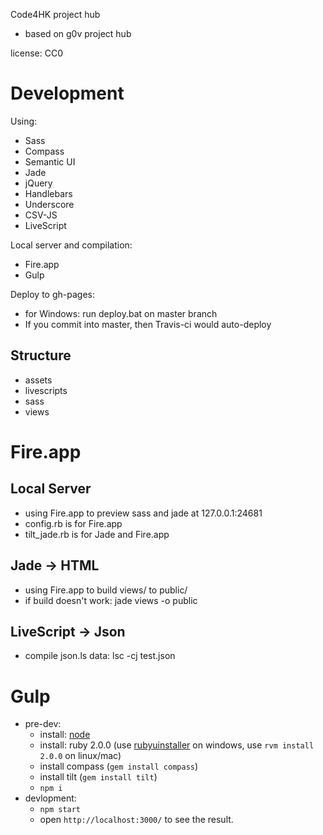 Code4HK project hub
- based on g0v project hub

license: CC0

Development
============

Using:
* Sass
* Compass
* Semantic UI
* Jade
* jQuery
* Handlebars
* Underscore
* CSV-JS
* LiveScript

Local server and compilation:
* Fire.app
* Gulp

Deploy to gh-pages:
* for Windows: run deploy.bat on master branch
* If you commit into master, then Travis-ci would auto-deploy

Structure
------------
* assets
* livescripts
* sass
* views

Fire.app
============

Local Server
------------
* using Fire.app to preview sass and jade at 127.0.0.1:24681
* config.rb is for Fire.app
* tilt_jade.rb is for Jade and Fire.app

Jade -> HTML
------------
* using Fire.app to build views/ to public/
* if build doesn't work: jade views -o public

LiveScript -> Json
------------
* compile json.ls data: lsc -cj test.json

Gulp
============

* pre-dev:
    * install: [node](http://nodejs.org/)
    * install: ruby 2.0.0 (use [rubyuinstaller](http://rubyinstaller.org) on windows, use `rvm install 2.0.0` on linux/mac)
    * install compass (`gem install compass`)
    * install tilt (`gem install tilt`)
    * `npm i`
* devlopment:
    * `npm start`
    * open `http://localhost:3000/` to see the result.
